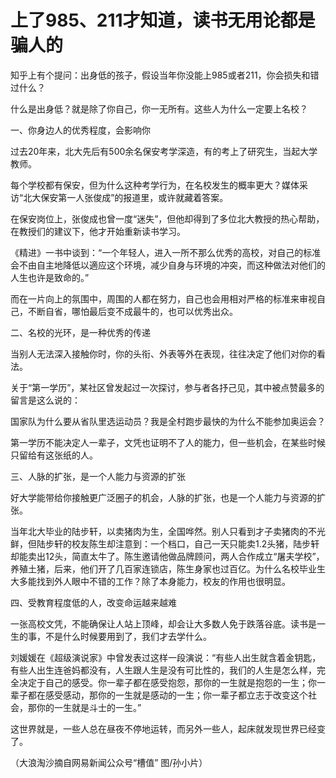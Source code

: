 # 上了985、211才知道，读书无用论都是骗人的

知乎上有个提问：出身低的孩子，假设当年你没能上985或者211，你会损失和错过什么？ 

什么是出身低？就是除了你自己，你一无所有。这些人为什么一定要上名校？ 

一、你身边人的优秀程度，会影响你 

过去20年来，北大先后有500余名保安考学深造，有的考上了研究生，当起大学教师。 

每个学校都有保安，但为什么这种考学行为，在名校发生的概率更大？媒体采访“北大保安第一人张俊成”的报道里，或许就藏着答案。 

在保安岗位上，张俊成也曾一度“迷失”，但他却得到了多位北大教授的热心帮助，在教授们的建议下，他才开始重新读书学习。 

《精进》一书中谈到：“一个年轻人，进入一所不那么优秀的高校，对自己的标准会不由自主地降低以適应这个环境，减少自身与环境的冲突，而这种做法对他们的人生也许是致命的。” 

而在一片向上的氛围中，周围的人都在努力，自己也会用相对严格的标准来审视自己，不断自省，哪怕最后变不成最牛的，也可以优秀出众。 

二、名校的光环，是一种优秀的传递 

当别人无法深入接触你时，你的头衔、外表等外在表现，往往决定了他们对你的看法。 

关于“第一学历”，某社区曾发起过一次探讨，参与者各抒己见，其中被点赞最多的留言是这么说的： 

国家队为什么要从省队里选运动员？我是全村跑步最快的为什么不能参加奥运会？ 

第一学历不能决定人一辈子，文凭也证明不了人的能力，但一些机会，在某些时候只留给有这张纸的人。 

三、人脉的扩张，是一个人能力与资源的扩张 

好大学能带给你接触更广泛圈子的机会，人脉的扩张，也是一个人能力与资源的扩张。 

当年北大毕业的陆步轩，以卖猪肉为生，全国哗然。别人只看到才子卖猪肉的不光鲜，但陆步轩的校友陈生却注意到：一个档口，自己一天只能卖1.2头猪，陆步轩却能卖出12头，简直太牛了。陈生邀请他做品牌顾问，两人合作成立“屠夫学校”，养殖土猪，后来，他们开了几百家连锁店，陈生身家也过百亿。为什么名校毕业生大多能找到外人眼中不错的工作？除了本身能力，校友的作用也很明显。 

四、受教育程度低的人，改变命运越来越难 

一张高校文凭，不能确保让人站上顶峰，却会让大多数人免于跌落谷底。读书是一生的事，不是什么时候要用到了，我们才去学什么。 

刘媛媛在《超级演说家》中曾发表过这样一段演说：“有些人出生就含着金钥匙，有些人出生连爸妈都没有，人生跟人生是没有可比性的，我们的人生是怎么样，完全决定于自己的感受。你一辈子都在感受抱怨，那你的一生就是抱怨的一生；你一辈子都在感受感动，那你的一生就是感动的一生；你一辈子都立志于改变这个社会，那你的一生就是斗士的一生。” 

这世界就是，一些人总在昼夜不停地运转，而另外一些人，起床就发现世界已经变了。 

（大浪淘沙摘自网易新闻公众号“槽值” 图/孙小片）